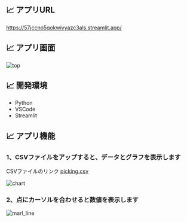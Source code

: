 ## :chart_with_upwards_trend: アプリURL

https://57jccno5qokwivyazc3als.streamlit.app/

## :chart_with_upwards_trend: アプリ画面

![top](https://github.com/user-attachments/assets/34f7c956-9ca9-4ff7-be92-ed04d8926754)

## :chart_with_upwards_trend: 開発環境 

- Python
- VSCode
- Streamlit

## :chart_with_upwards_trend: アプリ機能

### 1、CSVファイルをアップすると、データとグラフを表示します

CSVファイルのリンク
[picking.csv](https://github.com/niamateu/chart/blob/main/picking.csv)

![chart](https://github.com/user-attachments/assets/b348a8b9-2999-412a-a974-08919acb266a)

### 2、点にカーソルを合わせると数値を表示します

![marl_line](https://github.com/user-attachments/assets/9a485233-a147-466a-81d3-619029a4296a)

